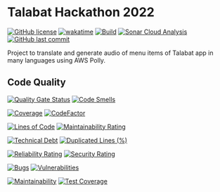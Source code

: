 # Talabat Hackathon 2022


[![GitHub license](https://img.shields.io/github/license/guibranco/talabat-hackathon-2022)](https://github.com/guibranco/talabat-hackathon-2022)
[![wakatime](https://wakatime.com/badge/github/guibranco/talabat-hackathon-2022.svg)](https://wakatime.com/badge/github/guibranco/talabat-hackathon-2022)
[![Build](https://github.com/guibranco/talabat-hackathon-2022/actions/workflows/build.yml/badge.svg)](https://github.com/guibranco/talabat-hackathon-2022/actions/workflows/build.yml)
[![Sonar Cloud Analysis](https://github.com/guibranco/talabat-hackathon-2022/actions/workflows/sonarcloud.yml/badge.svg)](https://github.com/guibranco/talabat-hackathon-2022/actions/workflows/sonarcloud.yml)
[![GitHub last commit](https://img.shields.io/github/last-commit/guibranco/talabat-hackathon-2022/main)](https://github.com/guibranco/talabat-hackathon-2022)

Project to translate and generate audio of menu items of Talabat app in many languages using AWS Polly.

## Code Quality

[![Quality Gate Status](https://sonarcloud.io/api/project_badges/measure?project=guibranco_talabat-hackathon-2022&metric=alert_status)](https://sonarcloud.io/dashboard?id=guibranco_talabat-hackathon-2022) [![Code Smells](https://sonarcloud.io/api/project_badges/measure?project=guibranco_talabat-hackathon-2022&metric=code_smells)](https://sonarcloud.io/dashboard?id=guibranco_talabat-hackathon-2022) 

[![Coverage](https://sonarcloud.io/api/project_badges/measure?project=guibranco_talabat-hackathon-2022&metric=coverage)](https://sonarcloud.io/summary/new_code?id=guibranco_talabat-hackathon-2022)
[![CodeFactor](https://www.codefactor.io/repository/github/ApiBR/vagas-aggregator-ui/badge)](https://www.codefactor.io/repository/github/ApiBR/vagas-aggregator-ui)

[![Lines of Code](https://sonarcloud.io/api/project_badges/measure?project=guibranco_talabat-hackathon-2022&metric=ncloc)](https://sonarcloud.io/dashboard?id=guibranco_talabat-hackathon-2022)
[![Maintainability Rating](https://sonarcloud.io/api/project_badges/measure?project=guibranco_talabat-hackathon-2022&metric=sqale_rating)](https://sonarcloud.io/dashboard?id=guibranco_talabat-hackathon-2022)

[![Technical Debt](https://sonarcloud.io/api/project_badges/measure?project=guibranco_talabat-hackathon-2022&metric=sqale_index)](https://sonarcloud.io/dashboard?id=guibranco_talabat-hackathon-2022)
[![Duplicated Lines (%)](https://sonarcloud.io/api/project_badges/measure?project=guibranco_talabat-hackathon-2022&metric=duplicated_lines_density)](https://sonarcloud.io/dashboard?id=guibranco_talabat-hackathon-2022)

[![Reliability Rating](https://sonarcloud.io/api/project_badges/measure?project=guibranco_talabat-hackathon-2022&metric=reliability_rating)](https://sonarcloud.io/dashboard?id=guibranco_talabat-hackathon-2022)
[![Security Rating](https://sonarcloud.io/api/project_badges/measure?project=guibranco_talabat-hackathon-2022&metric=security_rating)](https://sonarcloud.io/dashboard?id=guibranco_talabat-hackathon-2022)

[![Bugs](https://sonarcloud.io/api/project_badges/measure?project=guibranco_talabat-hackathon-2022&metric=bugs)](https://sonarcloud.io/dashboard?id=guibranco_talabat-hackathon-2022)
[![Vulnerabilities](https://sonarcloud.io/api/project_badges/measure?project=guibranco_talabat-hackathon-2022&metric=vulnerabilities)](https://sonarcloud.io/dashboard?id=guibranco_talabat-hackathon-2022)

[![Maintainability](https://api.codeclimate.com/v1/badges/de125cc7994282bf050c/maintainability)](https://codeclimate.com/github/guibranco/talabat-hackathon-2022/maintainability)
[![Test Coverage](https://api.codeclimate.com/v1/badges/de125cc7994282bf050c/test_coverage)](https://codeclimate.com/github/guibranco/talabat-hackathon-2022/test_coverage)

